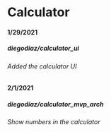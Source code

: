 # Calculator

#### 1/29/2021

##### diegodiaz/calculator_ui
###### Added the calculator UI


#### 2/1/2021

##### diegodiaz/calculator_mvp_arch
###### Show numbers in the calculator